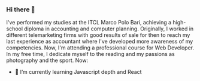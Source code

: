### Hi there 👋
I've performed my studies at the ITCL Marco Polo Bari, achieving a high-school diploma in accounting and computer planning. Originally, I worked in different telemarketing firms with good results of sale for then to reach my last experience as accountant where I've developed more awareness of my competencies. Now, I'm attending a professional course for Web Developer.
In my free time, I dedicate myself to the reading and my passions as photography and the sport.
Now:
- 🌱 I’m currently learning Javascript depth and React 


